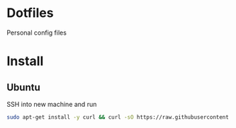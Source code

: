 # Dotfiles
Personal config files

# Install
## Ubuntu
SSH into new machine and run
```bash
sudo apt-get install -y curl && curl -sO https://raw.githubusercontent.com/mar-muel/dotfiles/master/install_ubuntu.sh && source install_ubuntu.sh
```
